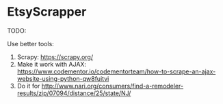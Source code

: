 # EtsyScrapper

TODO:

Use better tools:
1) Scrapy: https://scrapy.org/
2) Make it work with AJAX: https://www.codementor.io/codementorteam/how-to-scrape-an-ajax-website-using-python-qw8fuitvi
3) Do it for http://www.nari.org/consumers/find-a-remodeler-results/zip/07094/distance/25/state/NJ/
